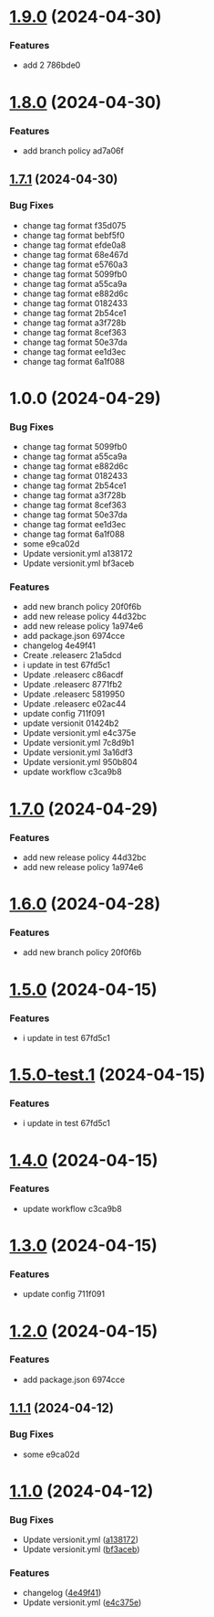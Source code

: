 # [1.9.0](https://github.com/alwaystom/version-test/compare/special2-v1.8.0...special2-v1.9.0) (2024-04-30)


### Features

* add 2 786bde0

# [1.8.0](https://github.com/alwaystom/version-test/compare/v1.7.1...v1.8.0) (2024-04-30)


### Features

* add branch policy ad7a06f

## [1.7.1](https://github.com/alwaystom/version-test/compare/v1.7.0...v1.7.1) (2024-04-30)


### Bug Fixes

* change tag format f35d075
* change tag format bebf5f0
* change tag format efde0a8
* change tag format 68e467d
* change tag format e5760a3
* change tag format 5099fb0
* change tag format a55ca9a
* change tag format e882d6c
* change tag format 0182433
* change tag format 2b54ce1
* change tag format a3f728b
* change tag format 8cef363
* change tag format 50e37da
* change tag format ee1d3ec
* change tag format 6a1f088

# 1.0.0 (2024-04-29)


### Bug Fixes

* change tag format 5099fb0
* change tag format a55ca9a
* change tag format e882d6c
* change tag format 0182433
* change tag format 2b54ce1
* change tag format a3f728b
* change tag format 8cef363
* change tag format 50e37da
* change tag format ee1d3ec
* change tag format 6a1f088
* some e9ca02d
* Update versionit.yml a138172
* Update versionit.yml bf3aceb


### Features

* add new branch policy 20f0f6b
* add new release policy 44d32bc
* add new release policy 1a974e6
* add package.json 6974cce
* changelog 4e49f41
* Create .releaserc 21a5dcd
* i update in test 67fd5c1
* Update .releaserc c86acdf
* Update .releaserc 8771fb2
* Update .releaserc 5819950
* Update .releaserc e02ac44
* update config 711f091
* update versionit 01424b2
* Update versionit.yml e4c375e
* Update versionit.yml 7c8d9b1
* Update versionit.yml 3a16df3
* Update versionit.yml 950b804
* update workflow c3ca9b8

# [1.7.0](https://github.com/alwaystom/version-test/compare/v1.6.0...v1.7.0) (2024-04-29)


### Features

* add new release policy 44d32bc
* add new release policy 1a974e6

# [1.6.0](https://github.com/alwaystom/version-test/compare/v1.5.0...v1.6.0) (2024-04-28)


### Features

* add new branch policy 20f0f6b

# [1.5.0](https://github.com/alwaystom/version-test/compare/v1.4.0...v1.5.0) (2024-04-15)


### Features

* i update in test 67fd5c1

# [1.5.0-test.1](https://github.com/alwaystom/version-test/compare/v1.4.0...v1.5.0-test.1) (2024-04-15)


### Features

* i update in test 67fd5c1

# [1.4.0](https://github.com/alwaystom/version-test/compare/v1.3.0...v1.4.0) (2024-04-15)


### Features

* update workflow c3ca9b8

# [1.3.0](https://github.com/alwaystom/version-test/compare/v1.2.0...v1.3.0) (2024-04-15)


### Features

* update config 711f091

# [1.2.0](https://github.com/alwaystom/version-test/compare/v1.1.1...v1.2.0) (2024-04-15)


### Features

* add package.json 6974cce

## [1.1.1](https://github.com/alwaystom/version-test/compare/v1.1.0...v1.1.1) (2024-04-12)


### Bug Fixes

* some e9ca02d

# [1.1.0](https://github.com/alwaystom/version-test/compare/v1.0.0...v1.1.0) (2024-04-12)


### Bug Fixes

* Update versionit.yml ([a138172](https://github.com/alwaystom/version-test/commit/a1381724e659dbdb14b0ea861b3975c3336c9696))
* Update versionit.yml ([bf3aceb](https://github.com/alwaystom/version-test/commit/bf3aceb63bf01dfed990f516c68092264eb3889e))


### Features

* changelog ([4e49f41](https://github.com/alwaystom/version-test/commit/4e49f414368c2ac8f0508fc2bd64bc2413e1a072))
* Update versionit.yml ([e4c375e](https://github.com/alwaystom/version-test/commit/e4c375ee7e6259f9bd1bb3a452b238015a8c9478))
